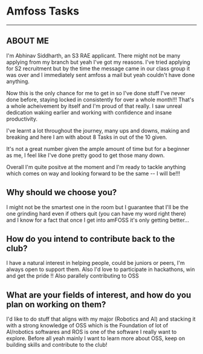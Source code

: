 # Amfoss Tasks
---
## ABOUT ME

I'm Abhinav Siddharth, an S3 RAE applicant. There might not be many applying from my branch but yeah I've got my reasons. I've tried applying for S2 recruitment but by the time the message came in our class group it was over and I immediately sent amfoss a mail but yeah couldn't have done anything.

Now this is the only chance for me to get in so I've done stuff I've never done before, staying locked in consistently for over a whole month!!! That's a whole acheivement by itself and I'm proud of that really. I saw unreal dedication waking earlier and working with confidence and insane productivity. 

I've learnt a lot throughout the journey, many ups and downs, making and breaking and here I am with about 8 Tasks in out of the 10 given.

It's not a great number given the ample amount of time but for a beginner as me, I feel like I've done pretty good to get those many down.

Overall I'm quite positve at the moment and I'm ready to tackle anything which comes on way and looking forward to be the same -- I will be!!!


## **Why should we choose you?**

I might not be the smartest one in the room but I guarantee that I'll be the one grinding hard even if others quit (you can have my word right there) and I know for a fact that once I get into amFOSS it's only getting better...

## **How do you intend to contribute back to the club?**

I have a natural interest in helping people, could be juniors or peers, I'm always open to support them. Also I'd love to participate in hackathons, win and get the pride !! Also parallely contributing to OSS

## **What are your fields of interest, and how do you plan on working on them?**

I'd like to do stuff that aligns with my major (Robotics and AI) and stacking it with a strong knowledge of OSS which is the Foundation of lot of AI/robotics softwares and ROS is one of the software I really want to explore. Before all yeah mainly I want to learn more about OSS, keep on building skills and contribute to the club!
